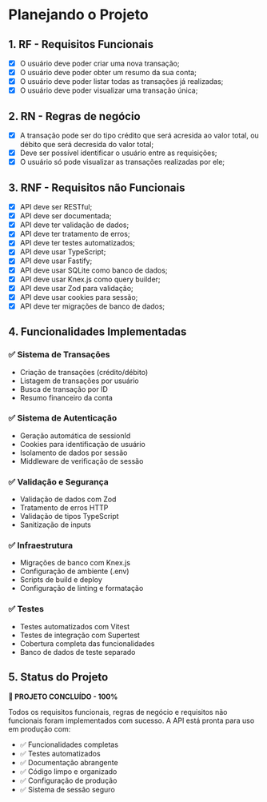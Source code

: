 # Planejando o Projeto

## 1. RF - Requisitos Funcionais

- [x] O usuário deve poder criar uma nova transação;
- [x] O usuário deve poder obter um resumo da sua conta;
- [x] O usuário deve poder listar todas as transações já realizadas;
- [x] O usuário deve poder visualizar uma transação única;

## 2. RN - Regras de negócio

- [x] A transação pode ser do tipo crédito que será acresida ao valor total, ou débito que será decresida do valor total;
- [x] Deve ser possível identificar o usuário entre as requisições;
- [x] O usuário só pode visualizar as transações realizadas por ele;

## 3. RNF - Requisitos não Funcionais

- [x] API deve ser RESTful;
- [x] API deve ser documentada;
- [x] API deve ter validação de dados;
- [x] API deve ter tratamento de erros;
- [x] API deve ter testes automatizados;
- [x] API deve usar TypeScript;
- [x] API deve usar Fastify;
- [x] API deve usar SQLite como banco de dados;
- [x] API deve usar Knex.js como query builder;
- [x] API deve usar Zod para validação;
- [x] API deve usar cookies para sessão;
- [x] API deve ter migrações de banco de dados;

## 4. Funcionalidades Implementadas

### ✅ Sistema de Transações
- Criação de transações (crédito/débito)
- Listagem de transações por usuário
- Busca de transação por ID
- Resumo financeiro da conta

### ✅ Sistema de Autenticação
- Geração automática de sessionId
- Cookies para identificação de usuário
- Isolamento de dados por sessão
- Middleware de verificação de sessão

### ✅ Validação e Segurança
- Validação de dados com Zod
- Tratamento de erros HTTP
- Validação de tipos TypeScript
- Sanitização de inputs

### ✅ Infraestrutura
- Migrações de banco com Knex.js
- Configuração de ambiente (.env)
- Scripts de build e deploy
- Configuração de linting e formatação

### ✅ Testes
- Testes automatizados com Vitest
- Testes de integração com Supertest
- Cobertura completa das funcionalidades
- Banco de dados de teste separado

## 5. Status do Projeto

**🎯 PROJETO CONCLUÍDO - 100%**

Todos os requisitos funcionais, regras de negócio e requisitos não funcionais foram implementados com sucesso. A API está pronta para uso em produção com:

- ✅ Funcionalidades completas
- ✅ Testes automatizados
- ✅ Documentação abrangente
- ✅ Código limpo e organizado
- ✅ Configuração de produção
- ✅ Sistema de sessão seguro
